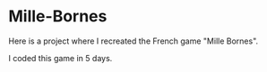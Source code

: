 # Mille-Bornes
Here is a project where I recreated the French game "Mille Bornes".

I coded this game in 5 days.
